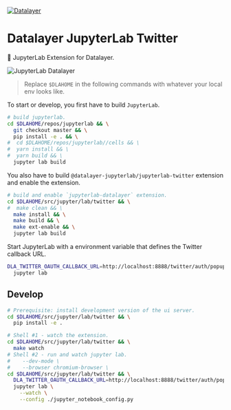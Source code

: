 [![Datalayer](https://raw.githubusercontent.com/datalayer/datalayer/main/res/logo/datalayer-25.svg?sanitize=true)](https://datalayer.io)

# Datalayer JupyterLab Twitter

:rocket: JupyterLab Extension for Datalayer.

![JupyterLab Datalayer](https://raw.githubusercontent.com/datalayer/datalayer/main/src/jupyter/lab/twitter/docs/jupyterlab-datalayer.gif "JupyterLab Datalayer")

> Replace `$DLAHOME` in the following commands with whatever your local env looks like.

To start or develop, you first have to build `JupyterLab`.

```bash
# build jupyterlab.
cd $DLAHOME/repos/jupyterlab && \
  git checkout master && \
  pip install -e . && \
#  cd $DLAHOME/repos/jupyterlab//cells && \
#  yarn install && \
#  yarn build && \
  jupyter lab build
```

You also have to build `@datalayer-jupyterlab/jupyterlab-twitter` extension and enable the extension.

```bash
# build and enable `jupyterlab-datalayer` extension.
cd $DLAHOME/src/jupyter/lab/twitter && \
#  make clean && \
  make install && \
  make build && \
  make ext-enable && \
  jupyter lab build
```

Start JupyterLab with a environment variable that defines the Twitter callback URL.

```bash
DLA_TWITTER_OAUTH_CALLBACK_URL=http://localhost:8888/twitter/auth/popup && \
  jupyter lab
```

## Develop

```bash
# Prerequisite: install development version of the ui server.
cd $DLAHOME/src/jupyter/lab/twitter && \
  pip install -e .
```

```bash
# Shell #1 - watch the extension.
cd $DLAHOME/src/jupyter/lab/twitter && \
  make watch
# Shell #2 - run and watch jupyter lab.
#    --dev-mode \
#    --browser chromium-browser \
cd $DLAHOME/src/jupyter/lab/twitter && \
  DLA_TWITTER_OAUTH_CALLBACK_URL=http://localhost:8888/twitter/auth/popup && \
  jupyter lab \
    --watch \
    --config ./jupyter_notebook_config.py
```
